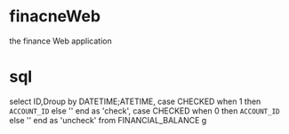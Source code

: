 # finacneWeb
the finance Web application

# sql
select ID,Droup by DATETIME;ATETIME, case CHECKED when 1 then `ACCOUNT_ID` else '' end as 'check', case CHECKED when 0 then `ACCOUNT_ID` else '' end as 'uncheck' from FINANCIAL_BALANCE g